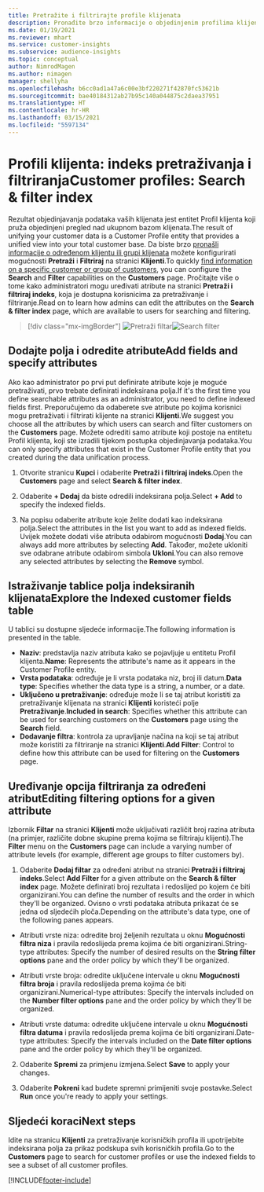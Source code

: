 ```yaml
---
title: Pretražite i filtrirajte profile klijenata
description: Pronađite brzo informacije o objedinjenim profilima klijenata i filtrirajte određene atribute.
ms.date: 01/19/2021
ms.reviewer: mhart
ms.service: customer-insights
ms.subservice: audience-insights
ms.topic: conceptual
author: NimrodMagen
ms.author: nimagen
manager: shellyha
ms.openlocfilehash: b6cc0ad1a47a6c00e3bf220271f42870fc53621b
ms.sourcegitcommit: bae40184312ab27b95c140a044875c2daea37951
ms.translationtype: HT
ms.contentlocale: hr-HR
ms.lasthandoff: 03/15/2021
ms.locfileid: "5597134"
---
```

# <a name="customer-profiles-search--filter-index"></a><span data-ttu-id="c850a-103">Profili klijenta: indeks pretraživanja i filtriranja</span><span class="sxs-lookup"><span data-stu-id="c850a-103">Customer profiles: Search & filter index</span></span>

<span data-ttu-id="c850a-104">Rezultat objedinjavanja podataka vaših klijenata jest entitet Profil klijenta koji pruža objedinjeni pregled nad ukupnom bazom klijenata.</span><span class="sxs-lookup"><span data-stu-id="c850a-104">The result of unifying your customer data is a Customer Profile entity that provides a unified view into your total customer base.</span></span> <span data-ttu-id="c850a-105">Da biste brzo [pronašli informacije o određenom klijentu ili grupi klijenata](customer-profiles.md) možete konfigurirati mogućnosti **Pretraži** i **Filtriraj** na stranici **Klijenti**.</span><span class="sxs-lookup"><span data-stu-id="c850a-105">To quickly [find information on a specific customer or group of customers](customer-profiles.md), you can configure the **Search** and **Filter** capabilities on the **Customers** page.</span></span> <span data-ttu-id="c850a-106">Pročitajte više o tome kako administratori mogu uređivati atribute na stranici **Pretraži i filtriraj indeks**, koja je dostupna korisnicima za pretraživanje i filtriranje.</span><span class="sxs-lookup"><span data-stu-id="c850a-106">Read on to learn how admins can edit the attributes on the **Search & filter index** page, which are available to users for searching and filtering.</span></span>

> [!div class="mx-imgBorder"]
> <span data-ttu-id="c850a-107">![Pretraži filtar](media/search-filter.png "Pretraži filtar")</span><span class="sxs-lookup"><span data-stu-id="c850a-107">![Search filter](media/search-filter.png "Search filter")</span></span>

## <a name="add-fields-and-specify-attributes"></a><span data-ttu-id="c850a-108">Dodajte polja i odredite atribute</span><span class="sxs-lookup"><span data-stu-id="c850a-108">Add fields and specify attributes</span></span>

<span data-ttu-id="c850a-109">Ako kao administrator po prvi put definirate atribute koje je moguće pretraživati, prvo trebate definirati indeksirana polja.</span><span class="sxs-lookup"><span data-stu-id="c850a-109">If it's the first time you define searchable attributes as an administrator, you need to define indexed fields first.</span></span> <span data-ttu-id="c850a-110">Preporučujemo da odaberete sve atribute po kojima korisnici mogu pretraživati i filtrirati klijente na stranici **Klijenti**.</span><span class="sxs-lookup"><span data-stu-id="c850a-110">We suggest you choose all the attributes by which users can search and filter customers on the **Customers** page.</span></span> <span data-ttu-id="c850a-111">Možete odrediti samo atribute koji postoje na entitetu Profil klijenta, koji ste izradili tijekom postupka objedinjavanja podataka.</span><span class="sxs-lookup"><span data-stu-id="c850a-111">You can only specify attributes that exist in the Customer Profile entity that you created during the data unification process.</span></span>

1. <span data-ttu-id="c850a-112">Otvorite stranicu **Kupci** i odaberite **Pretraži i filtriraj indeks**.</span><span class="sxs-lookup"><span data-stu-id="c850a-112">Open the **Customers** page and select **Search & filter index**.</span></span>

2. <span data-ttu-id="c850a-113">Odaberite **+ Dodaj** da biste odredili indeksirana polja.</span><span class="sxs-lookup"><span data-stu-id="c850a-113">Select **+ Add** to specify the indexed fields.</span></span>

3. <span data-ttu-id="c850a-114">Na popisu odaberite atribute koje želite dodati kao indeksirana polja.</span><span class="sxs-lookup"><span data-stu-id="c850a-114">Select the attributes in the list you want to add as indexed fields.</span></span> <span data-ttu-id="c850a-115">Uvijek možete dodati više atributa odabirom mogućnosti **Dodaj**.</span><span class="sxs-lookup"><span data-stu-id="c850a-115">You can always add more attributes by selecting **Add**.</span></span> <span data-ttu-id="c850a-116">Također, možete ukloniti sve odabrane atribute odabirom simbola **Ukloni**.</span><span class="sxs-lookup"><span data-stu-id="c850a-116">You can also remove any selected attributes by selecting the **Remove** symbol.</span></span>

## <a name="explore-the-indexed-customer-fields-table"></a><span data-ttu-id="c850a-117">Istraživanje tablice polja indeksiranih klijenata</span><span class="sxs-lookup"><span data-stu-id="c850a-117">Explore the Indexed customer fields table</span></span>

<span data-ttu-id="c850a-118">U tablici su dostupne sljedeće informacije.</span><span class="sxs-lookup"><span data-stu-id="c850a-118">The following information is presented in the table.</span></span>

- <span data-ttu-id="c850a-119">**Naziv**: predstavlja naziv atributa kako se pojavljuje u entitetu Profil klijenta.</span><span class="sxs-lookup"><span data-stu-id="c850a-119">**Name**: Represents the attribute's name as it appears in the Customer Profile entity.</span></span>
- <span data-ttu-id="c850a-120">**Vrsta podataka**: određuje je li vrsta podataka niz, broj ili datum.</span><span class="sxs-lookup"><span data-stu-id="c850a-120">**Data type**: Specifies whether the data type is a string, a number, or a date.</span></span>
- <span data-ttu-id="c850a-121">**Uključeno u pretraživanje**: određuje može li se taj atribut koristiti za pretraživanje klijenata na stranici **Klijenti** koristeći polje **Pretraživanje**.</span><span class="sxs-lookup"><span data-stu-id="c850a-121">**Included in search**: Specifies whether this attribute can be used for searching customers on the **Customers** page using the **Search** field.</span></span>
- <span data-ttu-id="c850a-122">**Dodavanje filtra**: kontrola za upravljanje načina na koji se taj atribut može koristiti za filtriranje na stranici **Klijenti**.</span><span class="sxs-lookup"><span data-stu-id="c850a-122">**Add Filter**: Control to define how this attribute can be used for filtering on the **Customers** page.</span></span>

## <a name="editing-filtering-options-for-a-given-attribute"></a><span data-ttu-id="c850a-123">Uređivanje opcija filtriranja za određeni atribut</span><span class="sxs-lookup"><span data-stu-id="c850a-123">Editing filtering options for a given attribute</span></span>

<span data-ttu-id="c850a-124">Izbornik **Filtar** na stranici **Klijenti** može uključivati različit broj razina atributa (na primjer, različite dobne skupine prema kojima se filtriraju klijenti).</span><span class="sxs-lookup"><span data-stu-id="c850a-124">The **Filter** menu on the **Customers** page can include a varying number of attribute levels (for example, different age groups to filter customers by).</span></span>

1. <span data-ttu-id="c850a-125">Odaberite **Dodaj filtar** za određeni atribut na stranici **Pretraži i filtriraj indeks**.</span><span class="sxs-lookup"><span data-stu-id="c850a-125">Select **Add Filter** for a given attribute on the **Search & filter index** page.</span></span> <span data-ttu-id="c850a-126">Možete definirati broj rezultata i redoslijed po kojem će biti organizirani.</span><span class="sxs-lookup"><span data-stu-id="c850a-126">You can define the number of results and the order in which they'll be organized.</span></span> <span data-ttu-id="c850a-127">Ovisno o vrsti podataka atributa prikazat će se jedna od sljedećih ploča.</span><span class="sxs-lookup"><span data-stu-id="c850a-127">Depending on the attribute's data type, one of the following panes appears.</span></span>

- <span data-ttu-id="c850a-128">Atributi vrste niza: odredite broj željenih rezultata u oknu **Mogućnosti filtra niza** i pravila redoslijeda prema kojima će biti organizirani.</span><span class="sxs-lookup"><span data-stu-id="c850a-128">String-type attributes: Specify the number of desired results on the **String filter options** pane and the order policy by which they'll be organized.</span></span>

- <span data-ttu-id="c850a-129">Atributi vrste broja: odredite uključene intervale u oknu **Mogućnosti filtra broja** i pravila redoslijeda prema kojima će biti organizirani.</span><span class="sxs-lookup"><span data-stu-id="c850a-129">Numerical-type attributes: Specify the intervals included on the **Number filter options** pane and the order policy by which they'll be organized.</span></span>

- <span data-ttu-id="c850a-130">Atributi vrste datuma: odredite uključene intervale u oknu **Mogućnosti filtra datuma** i pravila redoslijeda prema kojima će biti organizirani.</span><span class="sxs-lookup"><span data-stu-id="c850a-130">Date-type attributes:  Specify the intervals included on the **Date filter options** pane and the order policy by which they'll be organized.</span></span>

2. <span data-ttu-id="c850a-131">Odaberite **Spremi** za primjenu izmjena.</span><span class="sxs-lookup"><span data-stu-id="c850a-131">Select **Save** to apply your changes.</span></span>

3. <span data-ttu-id="c850a-132">Odaberite **Pokreni** kad budete spremni primijeniti svoje postavke.</span><span class="sxs-lookup"><span data-stu-id="c850a-132">Select **Run** once you're ready to apply your settings.</span></span>

## <a name="next-steps"></a><span data-ttu-id="c850a-133">Sljedeći koraci</span><span class="sxs-lookup"><span data-stu-id="c850a-133">Next steps</span></span>

<span data-ttu-id="c850a-134">Idite na stranicu **Klijenti** za pretraživanje korisničkih profila ili upotrijebite indeksirana polja za prikaz podskupa svih korisničkih profila.</span><span class="sxs-lookup"><span data-stu-id="c850a-134">Go to the **Customers** page to search for customer profiles or use the indexed fields to see a subset of all customer profiles.</span></span>


[!INCLUDE[footer-include](../includes/footer-banner.md)]